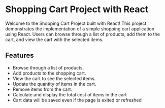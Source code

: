 # Shopping Cart Project with React

Welcome to the Shopping Cart Project built with React! This project demonstrates the implementation of a simple shopping cart application using React. Users can browse through a list of products, add them to the cart, and view the cart with the selected items.

## Features

- Browse through a list of products.
- Add products to the shopping cart.
- View the cart to see the selected items.
- Update the quantity of items in the cart.
- Remove items from the cart.
- Calculate and display the total cost of items in the cart
- Cart data will be saved even if the page is exited or refreshed

